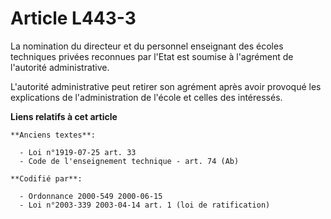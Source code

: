 # Article L443-3

La nomination du directeur et du personnel enseignant des écoles techniques privées reconnues par l'Etat est soumise à
l'agrément de l'autorité administrative.

L'autorité administrative peut retirer son agrément après avoir provoqué les explications de l'administration de l'école et
celles des intéressés.

**Liens relatifs à cet article**

	**Anciens textes**:

	  - Loi n°1919-07-25 art. 33
	  - Code de l'enseignement technique - art. 74 (Ab)

	**Codifié par**:

	  - Ordonnance 2000-549 2000-06-15
	  - Loi n°2003-339 2003-04-14 art. 1 (loi de ratification)
